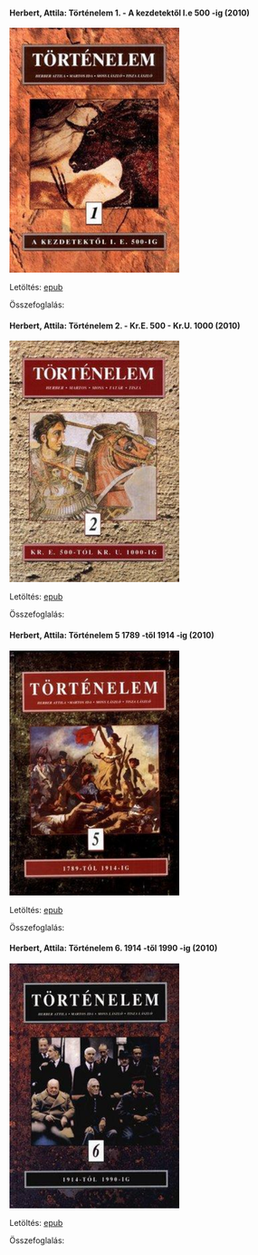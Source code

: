 #### <a name="id_765">Herbert, Attila: Történelem 1. - A kezdetektől I.e 500 -ig (2010)</a>
<img src="https://github.com/BercziSandor/calibre_lib/raw/main/Herbert%2C%20Attila/Tortenelem%201.%20-%20A%20kezdetektol%20I.e%205%20%28765%29/cover.jpg" alt="cover" width="300"/>

Letöltés: [epub](https://github.com/BercziSandor/calibre_lib/raw/main/Herbert%2C%20Attila/Tortenelem%201.%20-%20A%20kezdetektol%20I.e%205%20%28765%29/Tortenelem%201.%20-%20A%20kezdetektol%20I%20-%20Herbert%2C%20Attila.epub)

Összefoglalás:


#### <a name="id_766">Herbert, Attila: Történelem 2. - Kr.E. 500 - Kr.U. 1000 (2010)</a>
<img src="https://github.com/BercziSandor/calibre_lib/raw/main/Herbert%2C%20Attila/Tortenelem%202.%20-%20Kr.E.%20500%20-%20Kr.U.%201%20%28766%29/cover.jpg" alt="cover" width="300"/>

Letöltés: [epub](https://github.com/BercziSandor/calibre_lib/raw/main/Herbert%2C%20Attila/Tortenelem%202.%20-%20Kr.E.%20500%20-%20Kr.U.%201%20%28766%29/Tortenelem%202.%20-%20Kr.E.%20500%20-%20Kr.%20-%20Herbert%2C%20Attila.epub)

Összefoglalás:


#### <a name="id_767">Herbert, Attila: Történelem 5 1789 -től 1914 -ig (2010)</a>
<img src="https://github.com/BercziSandor/calibre_lib/raw/main/Herbert%2C%20Attila/Tortenelem%205%201789%20-tol%201914%20-ig%20%28767%29/cover.jpg" alt="cover" width="300"/>

Letöltés: [epub](https://github.com/BercziSandor/calibre_lib/raw/main/Herbert%2C%20Attila/Tortenelem%205%201789%20-tol%201914%20-ig%20%28767%29/Tortenelem%205%201789%20-tol%201914%20-ig%20-%20Herbert%2C%20Attila.epub)

Összefoglalás:


#### <a name="id_768">Herbert, Attila: Történelem 6. 1914 -től 1990 -ig (2010)</a>
<img src="https://github.com/BercziSandor/calibre_lib/raw/main/Herbert%2C%20Attila/Tortenelem%206.%201914%20-tol%201990%20-ig%20%28768%29/cover.jpg" alt="cover" width="300"/>

Letöltés: [epub](https://github.com/BercziSandor/calibre_lib/raw/main/Herbert%2C%20Attila/Tortenelem%206.%201914%20-tol%201990%20-ig%20%28768%29/Tortenelem%206.%201914%20-tol%201990%20-i%20-%20Herbert%2C%20Attila.epub)

Összefoglalás:



